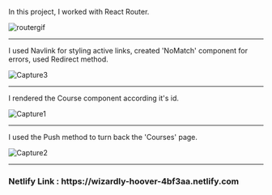 In this project, I worked with React Router. 

![routergif](https://user-images.githubusercontent.com/57728302/71597017-9acf4480-2b0f-11ea-843b-364ff05c75b0.gif)

<hr>

I used Navlink for styling active links, created 'NoMatch' component for errors, used Redirect method. 

![Capture3](https://user-images.githubusercontent.com/57728302/71597278-83448b80-2b10-11ea-8956-2eb7ef720f69.PNG)

<hr>

 I rendered the Course component according it's id.
 
 ![Capture1](https://user-images.githubusercontent.com/57728302/71597325-b5ee8400-2b10-11ea-815b-000bb9f50906.PNG)
 
 <hr>
 
 I used the Push method to turn back the 'Courses' page.
 
 ![Capture2](https://user-images.githubusercontent.com/57728302/71597439-1ed5fc00-2b11-11ea-9adc-203ecbad9cd5.PNG)
 
 <hr>
 
 
 <h3>Netlify Link  : https://wizardly-hoover-4bf3aa.netlify.com</h3>
